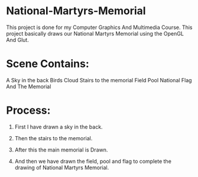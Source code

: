 # National-Martyrs-Memorial
This project is done for my Computer Graphics And Multimedia Course. This project basically draws our National Martyrs Memorial using the OpenGL And Glut.

# Scene Contains:
A Sky in the back
Birds
Cloud
Stairs to the memorial
Field
Pool
National Flag
And The Memorial
# Process:
1. First I have drawn a sky in the back.

2. Then the stairs to the memorial.

3. After this the main memorial is Drawn.

4. And then we have drawn the field, pool and flag to 
   complete the drawing of National Martyrs Memorial.
